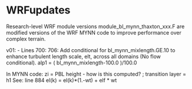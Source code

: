 # WRFupdates
Research-level WRF module versions
module_bl_mynn_thaxton_xxx.F are modified versions of the WRF MYNN code to improve performance over complex terrain.

v01: - Lines 700: 706: Add conditional for bl_mynn_mixlength.GE.10 to enhance turbulent length scale, elt, across all domains (No flow conditional). alp1 = ( bl_mynn_mixlength-100.0 )/100.0

In MYNN code: zi = PBL height - how is this computed? ; transition layer = h1
See: line 884 el(k) = el(k)*(1.-wt) + elf * wt
